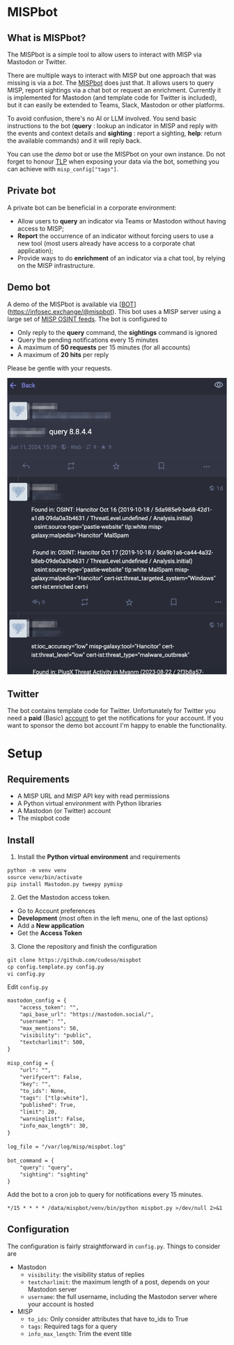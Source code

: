 # MISPbot

## What is MISPbot?

The MISPbot is a simple tool to allow users to interact with MISP via Mastodon or Twitter.

There are multiple ways to interact with MISP but one approach that was missing is via a *bot*. The [MISPbot](https://github.com/cudeso/mispbot) does just that. It allows users to query MISP, report sightings via a chat bot or request an enrichment. Currently it is implemented for Mastodon (and template code for Twitter is included), but it can easily be extended to Teams, Slack, Mastodon or other platforms.

To avoid confusion, there's no AI or LLM involved. You send basic instructions to the bot (**query** : lookup an indicator in MISP and reply with the events and context details and **sighting** : report a sighting, **help**: return the available commands) and it will reply back.

You can use the *demo* bot or use the MISPbot on your own instance. Do not forget to honour [TLP](https://www.first.org/tlp/) when exposing your data via the bot, something you can achieve with `misp_config["tags"]`.

## Private bot

A private bot can be beneficial in a corporate environment:

- Allow users to **query** an indicator via Teams or Mastodon without having access to MISP;
- **Report** the occurrence of an indicator without forcing users to use a new tool (most users already have access to a corporate chat application);
- Provide ways to do **enrichment** of an indicator via a chat tool, by relying on the MISP infrastructure.

## Demo bot

A demo of the MISPbot is available via [[BOT](https://infosec.exchange/@mispbot)](https://infosec.exchange/@mispbot). This bot uses a MISP server using a large set of [MISP OSINT feeds](https://www.misp-project.org/feeds/). The bot is configured to
- Only reply to the **query** command, the **sightings** command is ignored
- Query the pending notifications every 15 minutes
- A maximum of **50 requests** per 15 minutes (for all accounts)
- A maximum of **20 hits** per reply

Please be gentle with your requests.

![conv.png](conv.png)

## Twitter

The bot contains template code for Twitter. Unfortunately for Twitter you need a **paid** (Basic) [account](https://help.twitter.com/en/using-x/x-premium-faq) to get the notifications for your account. If you want to sponsor the demo bot account I'm happy to enable the functionality.

# Setup

## Requirements

- A MISP URL and MISP API key with read permissions
- A Python virtual environment with Python libraries
- A Mastodon (or Twitter) account
- The mispbot code

## Install

1. Install the **Python virtual environment** and requirements

```
python -m venv venv
source venv/bin/activate
pip install Mastodon.py tweepy pymisp
```

2. Get the Mastodon access token.

- Go to Account preferences
- **Development** (most often in the left menu, one of the last options)
- Add a **New application**
- Get the **Access Token**

3. Clone the repository and finish the configuration

```
git clone https://github.com/cudeso/mispbot
cp config.template.py config.py
vi config.py
```

Edit `config.py`

```
mastodon_config = {
    "access_token": "",
    "api_base_url": "https://mastodon.social/",
    "username": "",
    "max_mentions": 50,
    "visibility": "public",
    "textcharlimit": 500,
}

misp_config = {
    "url": "",
    "verifycert": False,
    "key": "",
    "to_ids": None,
    "tags": ["tlp:white"],
    "published": True,
    "limit": 20,
    "warninglist": False,
    "info_max_length": 30,
}

log_file = "/var/log/misp/mispbot.log"

bot_command = {
    "query": "query",
    "sighting": "sighting"
}
```

Add the bot to a cron job to query for notifications every 15 minutes.

```
*/15 * * * * /data/mispbot/venv/bin/python mispbot.py >/dev/null 2>&1
```

## Configuration

The configuration is fairly straightforward in `config.py`. Things to consider are

- Mastodon
  - `visibility`: the visibility status of replies
  - `textcharlimit`: the maximum length of a post, depends on your Mastodon server
  - `username`: the full username, including the Mastodon server where your account is hosted
- MISP
  - `to_ids`: Only consider attributes that have to_ids to True
  - `tags`: Required tags for a query
  - `info_max_length`: Trim the event title


